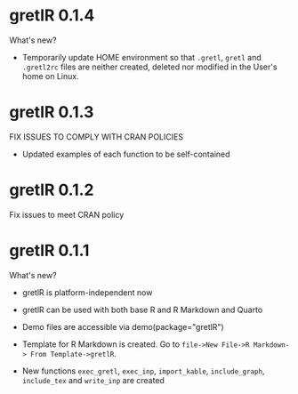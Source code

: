 # gretlR 0.1.4

What's new?

* Temporarily update HOME environment so that `.gretl`, `gretl` and `.gretl2rc` files are neither created, deleted nor  modified in the User's home on Linux.

# gretlR 0.1.3

FIX ISSUES TO COMPLY WITH CRAN POLICIES

* Updated examples of each function to be self-contained

# gretlR 0.1.2

Fix issues to meet CRAN policy

# gretlR 0.1.1


What's new?

* gretlR is platform-independent now

* gretlR can be used with both base R and R Markdown and Quarto

* Demo files are accessible via demo(package="gretlR")

* Template for R Markdown is created. Go to `file->New File->R Markdown-> From Template->gretlR`.

* New functions `exec_gretl`, `exec_inp`, `import_kable`, `include_graph`, `include_tex` and `write_inp` are created



